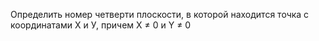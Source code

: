 Определить номер четверти плоскости, в которой находится точка с координатами Х и У, причем X ≠ 0 и Y ≠ 0